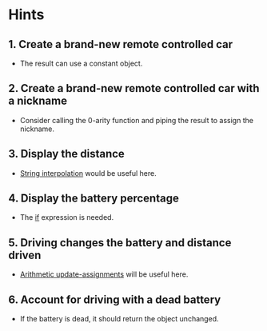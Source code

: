 # Hints

## 1. Create a brand-new remote controlled car

- The result can use a constant object.

## 2. Create a brand-new remote controlled car with a nickname

- Consider calling the 0-arity function and piping the result to assign the nickname.

## 3. Display the distance

- [String interpolation][string-interpolation] would be useful here.

## 4. Display the battery percentage

- The [if][if-then-else] expression is needed.

## 5. Driving changes the battery and distance driven

- [Arithmetic update-assignments][update-assn] will be useful here.

## 6. Account for driving with a dead battery

- If the battery is dead, it should return the object unchanged.

[string-interpolation]: https://jqlang.github.io/jq/manual/v1.7/#string-interpolation
[if-then-else]: https://jqlang.github.io/jq/manual/v1.7/#if-then-else-end
[update-assn]: https://jqlang.github.io/jq/manual/v1.7/#arithmetic-update-assignment